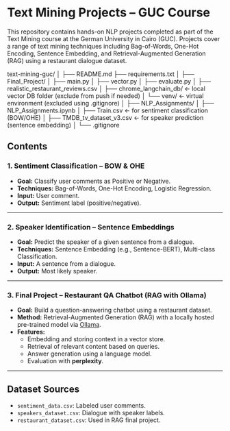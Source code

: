 # Text Mining Projects – GUC Course

This repository contains hands-on NLP projects completed as part of the Text Mining course at the German University in Cairo (GUC). Projects cover a range of text mining techniques including Bag-of-Words, One-Hot Encoding, Sentence Embedding, and Retrieval-Augmented Generation (RAG) using a restaurant dialogue dataset.

text-mining-guc/
│
├── README.md
├── requirements.txt
│
├── Final_Project/
│   ├── main.py
│   ├── vector.py
│   ├── evaluate.py
│   ├── realistic_restaurant_reviews.csv
│   ├── chrome_langchain_db/               ← local vector DB folder (exclude from push if needed)
│   └── venv/                              ← virtual environment (excluded using .gitignore)
│
├── NLP_Assignments/
│   ├── NLP_Assignments.ipynb
│   ├── Train.csv                          ← for sentiment classification (BOW/OHE)
│   ├── TMDB_tv_dataset_v3.csv            ← for speaker prediction (sentence embedding)
│
└── .gitignore



## Contents

### 1. Sentiment Classification – BOW & OHE
- **Goal:** Classify user comments as Positive or Negative.
- **Techniques:** Bag-of-Words, One-Hot Encoding, Logistic Regression.
- **Input:** User comment.
- **Output:** Sentiment label (positive/negative).

---

### 2. Speaker Identification – Sentence Embeddings
- **Goal:** Predict the speaker of a given sentence from a dialogue.
- **Techniques:** Sentence Embedding (e.g., Sentence-BERT), Multi-class Classification.
- **Input:** A sentence from a dialogue.
- **Output:** Most likely speaker.

---

### 3. Final Project – Restaurant QA Chatbot (RAG with Ollama)
- **Goal:** Build a question-answering chatbot using a restaurant dataset.
- **Method:** Retrieval-Augmented Generation (RAG) with a locally hosted pre-trained model via [Ollama](https://ollama.com/).
- **Features:**
  - Embedding and storing context in a vector store.
  - Retrieval of relevant content based on queries.
  - Answer generation using a language model.
  - Evaluation with **perplexity**.

---

## Dataset Sources
- `sentiment_data.csv`: Labeled user comments.
- `speakers_dataset.csv`: Dialogue with speaker labels.
- `restaurant_dataset.csv`: Used in RAG final project.

